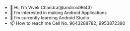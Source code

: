 - 👋 Hi, I’m Vivek Chandra(@android9643)
- 👀 I’m interested in making Android Applications
- 🌱 I’m currently learning Android Studio
- 📫 How to reach me Cell No. 9643288782, 9953872390

<!---
Android9643/Android9643 is a ✨ special ✨ repository because its `README.md` (this file) appears on your GitHub profile.
You can click the Preview link to take a look at your changes.
--->
